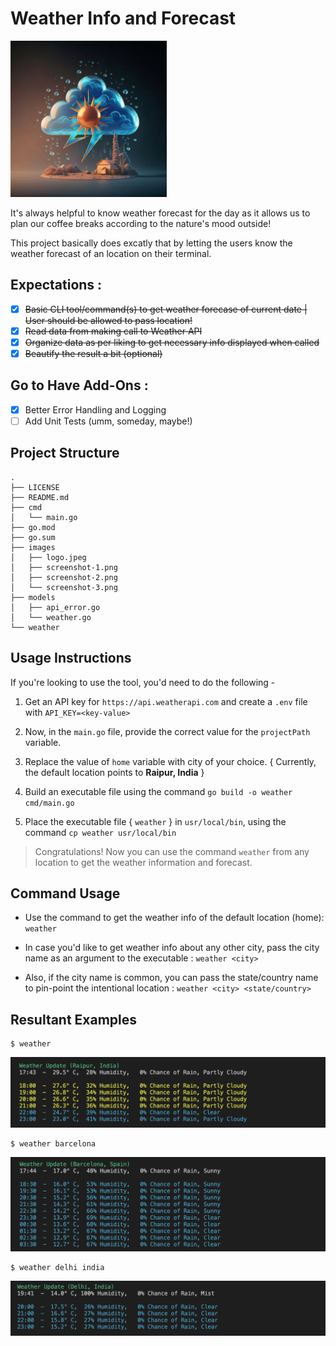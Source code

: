 # Weather Info and Forecast

<img src="/images/logo.jpeg" width="250" height="250">

It's always helpful to know weather forecast for the day as it allows us to plan our coffee breaks according to the nature's mood outside!

This project basically does excatly that by letting the users know the weather forecast of an location on their terminal.

## Expectations :

- [x] ~~Basic CLI tool/command(s) to get weather forecase of current date | User should be allowed to pass location!~~
- [x] ~~Read data from making call to Weather API~~
- [x] ~~Organize data as per liking to get necessary info displayed when called~~
- [x] ~~Beautify the result a bit (optional)~~

## Go to Have Add-Ons :

- [x] Better Error Handling and Logging
- [ ] Add Unit Tests (umm, someday, maybe!)

## Project Structure
```
.
├── LICENSE
├── README.md
├── cmd
│   └── main.go
├── go.mod
├── go.sum
├── images
│   ├── logo.jpeg
│   ├── screenshot-1.png
│   ├── screenshot-2.png
│   └── screenshot-3.png
├── models
│   ├── api_error.go
│   └── weather.go
└── weather
```

## Usage Instructions

If you're looking to use the tool, you'd need to do the following -

1. Get an API key for `https://api.weatherapi.com` and create a `.env` file with `API_KEY=<key-value>`

2. Now, in the `main.go` file, provide the correct value for the `projectPath` variable.

3. Replace the value of `home` variable with city of your choice. { Currently, the default location points to **Raipur, India** }

4. Build an executable file using the command `go build -o weather cmd/main.go`

5. Place the executable file { `weather` } in `usr/local/bin`, using the command `cp weather usr/local/bin`

> Congratulations! Now you can use the command `weather` from any location to get the weather information and forecast.

## Command Usage

- Use the command to get the weather info of the default location (home): `weather`

- In case you'd like to get weather info about any other city, pass the city name as an argument to the executable : `weather <city>`

- Also, if the city name is common, you can pass the state/country name to pin-point the intentional location : `weather <city> <state/country>`


## Resultant Examples

```
$ weather
```
![Weather Info - Raipur](/images/screenshot-1.png)

```
$ weather barcelona
```
![Weather Info - Barcelona](/images/screenshot-2.png)

```
$ weather delhi india 
```
![Weather Info - Delhi, India](/images/screenshot-3.png)
